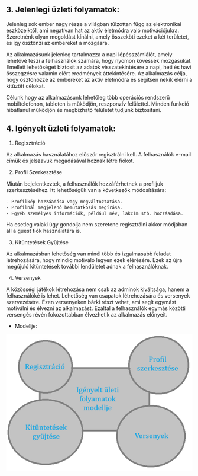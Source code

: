 ## 3. Jelenlegi üzleti folyamatok:

Jelenleg sok ember nagy része a világban túlzottan függ az elektronikai eszközeiktől,
ami negatívan hat az aktív életmódra való motivációjukra.
Szeretnénk olyan megoldást kínálni, amely összeköti ezeket a két területet, és így ösztönzi az embereket a mozgásra.

Az alkalmazásunk jelenleg tartalmazza a napi lépésszámlálót, amely lehetővé teszi a felhasználók számára,
hogy nyomon kövessék mozgásukat.
Emellett lehetőséget biztosít az adatok visszatekintésére a napi, heti és havi összegzésre
valamin elért eredmények áttekintésére.
Az alkalmazás célja, hogy ösztönözze az embereket az aktív életmódra és segítsen nekik elérni a kitűzött célokat.

Célunk hogy az alkalmazásunk lehetőleg több operációs rendszerű mobiltelefonon, tableten is  működjön,
reszponzív felülettel.
Minden funkció hibátlanul működjön és megbízható felületet tudjunk biztosítani.

## 4. Igényelt üzleti folyamatok:

1. Regisztráció

Az alkalmazás használatához először regisztrálni kell.
A felhasználók e-mail címük és jelszavuk megadásával hoznak létre fiókot.

2. Profil Szerkesztése

Miután bejelentkeztek, a felhasználók hozzáférhetnek a profiljuk szerkesztéséhez.
Itt lehetőségük van a következők módosítására:

    - Profilkép hozzáadása vagy megváltoztatása.
    - Profilnál megjelenő bemutatkozás megírása.
    - Egyéb személyes információk, például név, lakcím stb. hozzáadása.

Ha esetleg valaki úgy gondolja nem szeretene regisztrálni akkor módjában áll a guest fiók használatára is.

3. Kitüntetések Gyűjtése

Az alkalmazásban lehetőség van minél több és izgalmasabb feladat létrehozására,
hogy mindig motiváló legyen ezek elérésére.
Ezek az újra megújuló kitüntetések további lendületet adnak a felhasználóknak.

4. Versenyek

A közösségi játékok létrehozása nem csak az adminok kiváltsága, hanem a felhasználóké is lehet.
Lehetőség van csapatok létrehozására és versenyek szervezésére.
Ezen versenyeken bárki részt vehet, ami segít egymást motiválni és élvezni az alkalmazást.
Ezáltal a felhasználók egymás közötti versengés révén fokozottabban élvezhetik az alkalmazás előnyeit.

- Modellje:

![](modell.png)


